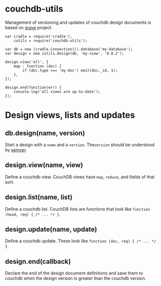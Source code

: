 couchdb-utils
=====

Management of versioning and updates of couchdb design documents is based on [grave](https://github.com/substack/node-grave) project.

	var cradle = require('cradle'),
	    cutils = require('couchdb-utils');

    var db = new (cradle.Connection)().database('my-database');
    var design = new cutils.Design(db, 'my-view', '0.0.2');
    
    design.view('all', {
        map : function (doc) {
            if (doc.type === 'my-doc') emit(doc._id, 1);
        },
    });
    
    design.end(function(err) {
		console.log('all views are up-to-date');
	});

Design views, lists and updates
=======

db.design(name, version)
------------------------

Start a design with a `name` and a `version`.
The`version` should be understood by
[semver](https://github.com/isaacs/node-semver).

design.view(name, view)
-----------------------

Define a couchdb view. CouchDB views have `map`, `reduce`, and fields of that
sort.

design.list(name, list)
-----------------------

Define a couchdb list. CouchDB lists are functions that look like
`function (head, req) { /* ... */ }`.

design.update(name, update)
---------------------------

Define a couchdb update. These look like `function (doc, req) { /* ... */ }`.

design.end(callback)
--------------

Declare the end of the design document definitions and save them to couchdb when
the design version is greater than the couchdb version.

